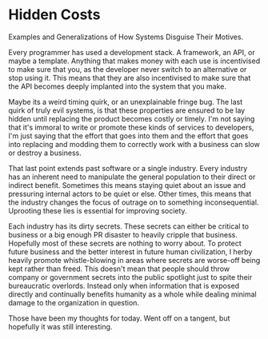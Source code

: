 <!-- 2021-05-21- -->
# Hidden Costs

Examples and Generalizations of How Systems Disguise Their Motives.

Every programmer has used a development stack. A framework, an API, or maybe a template. Anything that makes money with each use is incentivised to make sure that you, as the developer never switch to an alternative or stop using it. This means that they are also incentivised to make sure that the API becomes deeply implanted into the system that you make.

Maybe its a weird timing quirk, or an unexplainable fringe bug. The last quirk of truly evil systems, is that these properties are ensured to be lay hidden until replacing the product becomes costly or timely. I'm not saying that it's immoral to write or promote these kinds of services to developers, I'm just saying that the effort that goes into them and the effort that goes into replacing and modding them to correctly work with a business can slow or destroy a business.

That last point extends past software or a single industry. Every industry has an inherent need to manipulate the general population to their direct or indirect benefit. Sometimes this means staying quiet about an issue and pressuring internal actors to be quiet or else. Other times, this means that the industry changes the focus of outrage on to something inconsequential. Uprooting these lies is essential for improving society.

Each industry has its dirty secrets. These secrets can either be critical to business or a big enough PR disaster to heavily cripple that business. Hopefully most of these secrets are nothing to worry about. To protect future business and the better interest in future human civilization, I herby heavily promote whistle-blowing in areas where secrets are worse-off being kept rather than freed. This doesn't mean that people should throw company or government secrets into the public spotlight just to spite their bureaucratic overlords. Instead only when information that is exposed directly and continually benefits humanity as a whole while dealing minimal damage to the organization in question.

Those have been my thoughts for today. Went off on a tangent, but hopefully it was still interesting.
